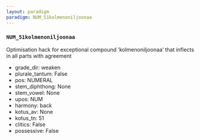 ```yaml
---
layout: paradigm
paradigm: NUM_51kolmenoniljoonaa
---
```

### ` NUM_51kolmenoniljoonaa `

Optimisation hack for exceptional compound ’kolmenoniljoonaa’ that inflects in all parts with agreement
* grade_dir: weaken
* plurale_tantum: False
* pos: NUMERAL
* stem_diphthong: None
* stem_vowel: None
* upos: NUM
* harmony: back
* kotus_av: None
* kotus_tn: 51
* clitics: False
* possessive: False
